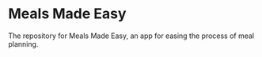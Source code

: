 # Meals Made Easy

The repository for Meals Made Easy, an app for easing the process of meal planning.